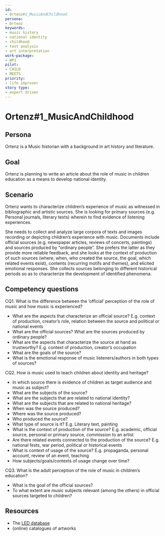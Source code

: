 ```yaml
---
id:
- Ortenz#1_MusicAndChildhood
persona:
- Ortenz
keywords:
- music history
- national identity
- childhood
- text analysis
- art interpretation
work-package:
- WP1
pilot:
- CHILD
- MEETS
priority:
- life improver
story type:
- expert driven
---
```

# Ortenz#1_MusicAndChildhood

## Persona

Ortenz is a Music historian with a background in art history and literature.

## Goal

Ortenz is planning to write an article about the role of music in children education as a means to develop national identity.  

## Scenario  

Ortenz wants to characterize children’s experience of music as witnessed in bibliographic and artistic sources. She is looking for primary sources (e.g. Personal journals, literary texts) wherein to find evidence of listening experiences.

She needs to collect and analyze large corpora of texts and images recording or depicting children’s experience with music. Documents include official sources (e.g. newspaper articles, reviews of concerts, paintings) and sources produced by “ordinary people”. She prefers the latter as they provide more reliable feedback, and she looks at the context of production of such sources (where, when, who created the source, the goal, which related events exist), contents (recurring motifs and themes), and elicited emotional responses. She collects sources belonging to different historical periods so as to characterize the development of identified phenomena.  

## Competency questions

CQ1. What is the difference between the ‘official’ perception of the role of music and how music is experienced?

 * What are the aspects that characterize an official source? E.g. context of production, creator’s role, relation between the source and political or national events
 * What are the official sources? What are the sources produced by ordinary people?
 * What are the aspects that characterize the source at hand as trustworthy? E.g. context of production, creator’s occupation
 * What are the goals of the source?
 * What is the emotional response of music listeners/authors in both types of sources?

CQ2. How is music used to teach children about identity and heritage?

 * In which source there is evidence of children as target audience and music as subject?  
 * What are the subjects of the source?  
 * What are the subjects that are related to national identity?
 * What are the subjects that are related to national heritage?
 * When was the source produced?
 * Where was the source produced?
 * Who produced the source?
 * What type of source is it? E.g. Literary text, painting
 * What is the context of production of the source? E.g. academic, official source, personal or primary source, commission to an artist
 * Are there related events connected to the production of the source? E.g. national fests, war period, political or historical events
 * What is context of usage of the source? E.g. propaganda, personal account, review of an event, teaching
 * How subjects/goals/contexts of usage change over time?   

CQ3. What is the adult perception of the role of music in children’s education?

 * What is the goal of the official sources?
 * To what extent are music subjects relevant (among the others) in official sources targeted to children?


## Resources

 * The [LED database](http://www.listeningexperience.org/)
 * (online) catalogues of artworks
